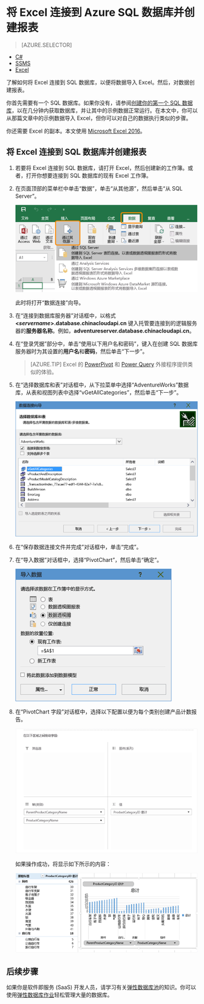 <properties
	pageTitle="激昂 Excel 连接到 SQL 数据库 | Azure"
	description="了解如何将 Microsoft Excel 连接到在云中的 Azure SQL 数据库。将数据导入 Excel 以进行报告和数据探索。"
	services="sql-database"
	keywords="将 excel 连接到 sql, 将数据导入 excel"
	documentationCenter=""
	authors="joseidz"
	manager="jeffreyg"
	editor="jeffreyg"/>


<tags
	ms.service="sql-database"
	ms.date="02/04/2016"
	wacn.date="03/21/2016"/>


# 将 Excel 连接到 Azure SQL 数据库并创建报表 

> [AZURE.SELECTOR]
- [C#](/documentation/articles/sql-database-connect-query)
- [SSMS](/documentation/articles/sql-database-connect-query-ssms)
- [Excel](/documentation/articles/sql-database-connect-excel)

了解如何将 Excel 连接到 SQL 数据库，以便将数据导入 Excel。然后，对数据创建报表。

你首先需要有一个 SQL 数据库。如果你没有，请参阅[创建你的第一个 SQL 数据库](/documentation/articles/sql-database-get-started)，以在几分钟内获取数据库，并让其中的示例数据正常运行。在本文中，你可以从那篇文章中的示例数据导入 Excel，但你可以对自己的数据执行类似的步骤。

你还需要 Excel 的副本。本文使用 [Microsoft Excel 2016](https://products.office.com/zh-cn)。

## 将 Excel 连接到 SQL 数据库并创建报表

1.	若要将 Excel 连接到 SQL 数据库，请打开 Excel，然后创建新的工作簿。或者，打开你想要连接到 SQL 数据库的现有 Excel 工作簿。

2.	在页面顶部的菜单栏中单击“数据”，单击“从其他源”，然后单击“从 SQL Server”。

	![选择数据源：将 Excel 连接到 SQL 数据库。](./media/sql-database-connect-excel/excel_data_source.png)

	此时将打开“数据连接”向导。

3.	在“连接到数据库服务器”对话框中，以格式 **<*servername*>.database.chinacloudapi.cn** 键入托管要连接到的逻辑服务器的**服务器名称**。例如，**adventureserver.database.chinacloudapi.cn**。

4.	在“登录凭据”部分中，单击“使用以下用户名和密码”，键入在创建 SQL 数据库服务器时为其设置的**用户名**和**密码**，然后单击“下一步”。

	> [AZURE.TIP] Excel 的 [PowerPivot](https://www.microsoft.com/zh-cn/download/details.aspx?id=102) 和 [Power Query](https://www.microsoft.com/zh-cn/download/details.aspx?id=39379) 外接程序提供类似的体验。

5. 在“选择数据库和表”对话框中，从下拉菜单中选择“AdventureWorks”数据库，从表和视图列表中选择“vGetAllCategories”，然后单击“下一步”。

	![选择数据库和表。][5]

6. 在“保存数据连接文件并完成”对话框中，单击“完成”。

7. 在“导入数据”对话框中，选择“PivotChart”，然后单击“确定”。

	![将数据导入 Excel：在“导入数据”对话框中选择数据透视图。][2]

8. 在“PivotChart 字段”对话框中，选择以下配置以便为每个类别创建产品计数报告。

	![配置数据库的报表。][3]

	如果操作成功，将显示如下所示的内容：

	![成功：Excel 已连接到 SQL 数据库。][4]

## 后续步骤

如果你是软件即服务 (SaaS) 开发人员，请学习有关[弹性数据库池](/documentation/articles/sql-database-elastic-pool)的知识。你可以使用[弹性数据库作业](/documentation/articles/sql-database-elastic-jobs-overview)轻松管理大量的数据库。

<!--Image references-->
[1]: ./media/sql-database-connect-excel/connect-to-database-server.png
[2]: ./media/sql-database-connect-excel/import-data.png
[3]: ./media/sql-database-connect-excel/power-pivot.png
[4]: ./media/sql-database-connect-excel/power-pivot-results.png
[5]: ./media/sql-database-connect-excel/select-database-and-table.png

<!---HONumber=Mooncake_0307_2016-->
